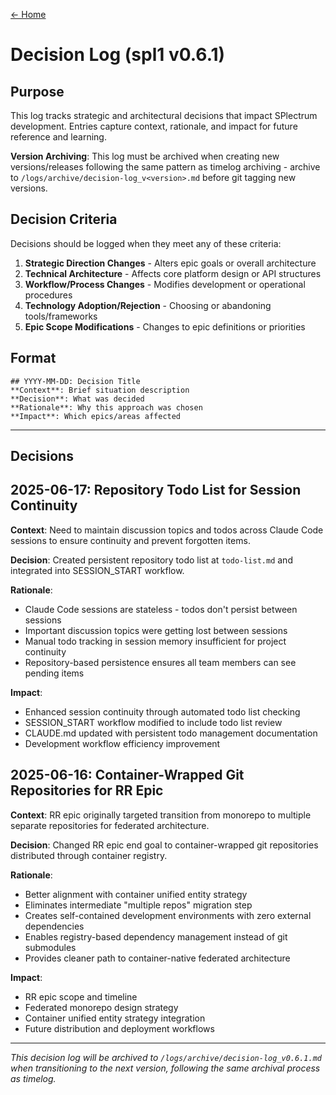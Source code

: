 [← Home](../README.md)

# Decision Log (spl1 v0.6.1)

## Purpose

This log tracks strategic and architectural decisions that impact SPlectrum development. Entries capture context, rationale, and impact for future reference and learning.

**Version Archiving**: This log must be archived when creating new versions/releases following the same pattern as timelog archiving - archive to `/logs/archive/decision-log_v<version>.md` before git tagging new versions.

## Decision Criteria

Decisions should be logged when they meet any of these criteria:
1. **Strategic Direction Changes** - Alters epic goals or overall architecture
2. **Technical Architecture** - Affects core platform design or API structures  
3. **Workflow/Process Changes** - Modifies development or operational procedures
4. **Technology Adoption/Rejection** - Choosing or abandoning tools/frameworks
5. **Epic Scope Modifications** - Changes to epic definitions or priorities

## Format

```
## YYYY-MM-DD: Decision Title
**Context**: Brief situation description
**Decision**: What was decided
**Rationale**: Why this approach was chosen
**Impact**: Which epics/areas affected
```

---

## Decisions

## 2025-06-17: Repository Todo List for Session Continuity

**Context**: Need to maintain discussion topics and todos across Claude Code sessions to ensure continuity and prevent forgotten items.

**Decision**: Created persistent repository todo list at `todo-list.md` and integrated into SESSION_START workflow.

**Rationale**: 
- Claude Code sessions are stateless - todos don't persist between sessions
- Important discussion topics were getting lost between sessions
- Manual todo tracking in session memory insufficient for project continuity
- Repository-based persistence ensures all team members can see pending items

**Impact**: 
- Enhanced session continuity through automated todo list checking
- SESSION_START workflow modified to include todo list review
- CLAUDE.md updated with persistent todo management documentation
- Development workflow efficiency improvement

## 2025-06-16: Container-Wrapped Git Repositories for RR Epic

**Context**: RR epic originally targeted transition from monorepo to multiple separate repositories for federated architecture.

**Decision**: Changed RR epic end goal to container-wrapped git repositories distributed through container registry.

**Rationale**: 
- Better alignment with container unified entity strategy
- Eliminates intermediate "multiple repos" migration step
- Creates self-contained development environments with zero external dependencies
- Enables registry-based dependency management instead of git submodules
- Provides cleaner path to container-native federated architecture

**Impact**: 
- RR epic scope and timeline
- Federated monorepo design strategy
- Container unified entity strategy integration
- Future distribution and deployment workflows

---

*This decision log will be archived to `/logs/archive/decision-log_v0.6.1.md` when transitioning to the next version, following the same archival process as timelog.*